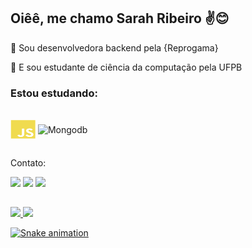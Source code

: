 ## Oiêê, me chamo Sarah Ribeiro ✌😊

🔸 Sou desenvolvedora backend pela {Reprogama}

🔸 E sou estudante de ciência da computação pela UFPB

### Estou estudando:

<div style="display: inline_block"><br>
  <img align="center" alt="Js" height="30" width="40" src="https://raw.githubusercontent.com/devicons/devicon/master/icons/javascript/javascript-plain.svg">
  <img align="center" alt="Mongodb" height="30" width="40" src="https://cdn.jsdelivr.net/gh/devicons/devicon/icons/mongodb/mongodb-original.svg" />
 </div>
 
 ##

Contato:

<div> 
  <a href="https://instagram.com/_ribeirosarah" target="_blank"><img src="https://img.shields.io/badge/-Instagram-%23E4405F?style=for-the-badge&logo=instagram&logoColor=white" target="_blank"></a>
  <a href = "mailto:sarah.ml.ribeiro@gmail.com"><img src="https://img.shields.io/badge/Gmail-D14836?style=for-the-badge&logo=gmail&logoColor=white" target="_blank"></a>
  <a href="https://www.linkedin.com/in/sarah-ribeiro-792544206" target="_blank"><img src="https://img.shields.io/badge/-LinkedIn-%230077B5?style=for-the-badge&logo=linkedin&logoColor=white" target="_blank"></a>
</div>

##

<div>
  <a href="https://github.com/nomedeusuaria">
  <img height="180em" src="https://github-readme-stats.vercel.app/api?username=nomedeusuaria&show_icons=true&theme=ocean_dark&include_all_commits=true&count_private=true"/>
  <img height="180em" src="https://github-readme-stats.vercel.app/api/top-langs/?username=nomedeusuaria&layout=compact&langs_count=7&theme=ocean_dark"/>
    
  ![Snake animation](https://github.com/nomedeusuaria/nomedeusuaria/blob/output/github-contribution-grid-snake.svg)
</div>
 
